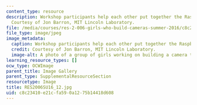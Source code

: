 ```yaml
---
content_type: resource
description: Workshop participants help each other put together the Raspberry Pi camera.
  Courtesy of Jon Barron, MIT Lincoln Laboratory.
file: /media/courses/res-2-006-girls-who-build-cameras-summer-2016/c8c23410e21cfa590a1275b14418d608_RES2006SU16_12.jpg
file_type: image/jpeg
image_metadata:
  caption: Workshop participants help each other put together the Raspberry Pi camera.
  credit: Courtesy of Jon Barron, MIT Lincoln Laboratory.
  image-alt: A photo of a group of girls working on building a camera together.
learning_resource_types: []
ocw_type: OCWImage
parent_title: Image Gallery
parent_type: SupplementalResourceSection
resourcetype: Image
title: RES2006SU16_12.jpg
uid: c8c23410-e21c-fa59-0a12-75b14418d608
---
```


